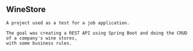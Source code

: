 ## WineStore
    A project used as a test for a job application.

    The goal was creating a REST API using Spring Boot and doing the CRUD of a company's wine stores, 
    with some business rules.
